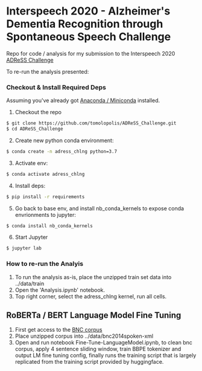 # Interspeech 2020 - Alzheimer's Dementia Recognition through Spontaneous Speech Challenge
Repo for code / analysis for my submission to the Interspeech 2020 [ADReSS Challenge](http://www.homepages.ed.ac.uk/sluzfil/ADReSS/)

To re-run the analysis presented:

### Checkout & Install Required Deps
Assuming you've already got [Anaconda / Miniconda](https://www.anaconda.com/products/individual) installed.
1. Checkout the repo
```zsh
$ git clone https://github.com/tomolopolis/ADReSS_Challenge.git
$ cd ADReSS_Challenge
```
2. Create new python conda environment:
```zsh
$ conda create -n adress_chlng python=3.7
```
3. Activate env:
```zsh
$ conda activate adress_chlng
```
4. Install deps:
```zsh
$ pip install -r requirements
```
5. Go back to base env, and install nb_conda_kernels to expose conda envrionments to jupyter:
```zsh
$ conda install nb_conda_kernels
```
6. Start Jupyter
```zsh
$ jupyter lab
```

### How to re-run the Analyis
1. To run the analysis as-is, place the unzipped train set data into ../data/train
2. Open the 'Analysis.ipynb' notebook. 
3. Top right corner, select the adress_chlng kernel, run all cells.

## RoBERTa / BERT Language Model Fine Tuning
1. First get access to the [BNC corpus](https://www.english-corpora.org/bnc/)
2. Place unzipped corpus into ../data/bnc2014spoken-xml 
3. Open and run notebook Fine-Tune-LanguageModel.ipynb, to clean bnc corpus, apply 4 sentence sliding window, train BBPE tokenizer and output LM fine tuning config, finally runs the training script that is largely replicated from the training script provided by huggingface.


